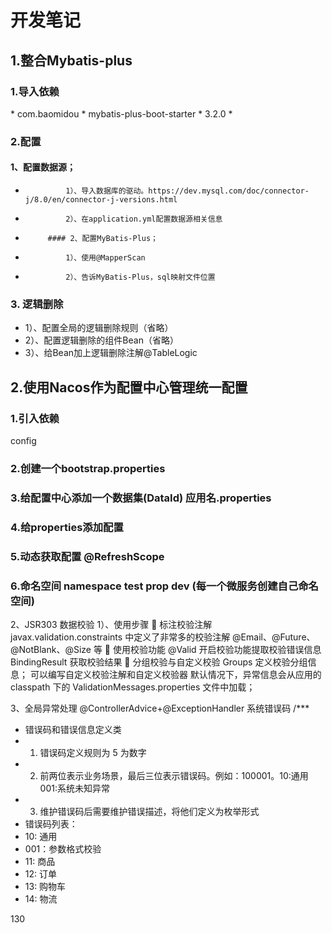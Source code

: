 # 开发笔记

## 1.整合Mybatis-plus

### 1.导入依赖

<dependency>
 *             <groupId>com.baomidou</groupId>
 *             <artifactId>mybatis-plus-boot-starter</artifactId>
 *             <version>3.2.0</version>
 *      </dependency>

### 2.配置

####  1、配置数据源；

 *              1）、导入数据库的驱动。https://dev.mysql.com/doc/connector-j/8.0/en/connector-j-versions.html
 *              2）、在application.yml配置数据源相关信息
 *          #### 2、配置MyBatis-Plus；
 *              1）、使用@MapperScan
 *              2）、告诉MyBatis-Plus，sql映射文件位置

### 3. 逻辑删除
*  1）、配置全局的逻辑删除规则（省略）
*  2）、配置逻辑删除的组件Bean（省略）
*  3）、给Bean加上逻辑删除注解@TableLogic

## 2.使用Nacos作为配置中心管理统一配置

### 1.引入依赖

config

### 2.创建一个bootstrap.properties

### 3.给配置中心添加一个数据集(DataId) 应用名.properties

### 4.给properties添加配置

### 5.动态获取配置 @RefreshScope

### 6.命名空间 namespace test prop dev (每一个微服务创建自己命名空间)

2、JSR303 数据校验
1）、使用步骤
 标注校验注解
javax.validation.constraints 中定义了非常多的校验注解
@Email、@Future、@NotBlank、@Size 等
 使用校验功能
@Valid 开启校验功能提取校验错误信息
BindingResult 获取校验结果
 分组校验与自定义校验
Groups 定义校验分组信息；
可以编写自定义校验注解和自定义校验器
默认情况下，异常信息会从应用的 classpath 下的 ValidationMessages.properties 文件中加载；


3、全局异常处理
@ControllerAdvice+@ExceptionHandler
系统错误码
/***
* 错误码和错误信息定义类
* 1. 错误码定义规则为 5 为数字
* 2. 前两位表示业务场景，最后三位表示错误码。例如：100001。10:通用001:系统未知异常
* 3. 维护错误码后需要维护错误描述，将他们定义为枚举形式
* 错误码列表：
* 10: 通用
* 001：参数格式校验
* 11: 商品
* 12: 订单
* 13: 购物车
* 14: 物流

130